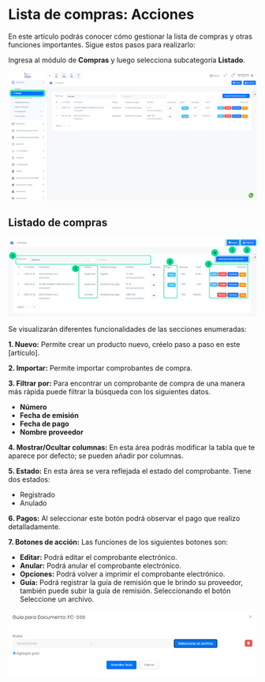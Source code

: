 # Lista de compras: Acciones

En este artículo podrás conocer cómo gestionar la lista de compras y otras funciones importantes. Sigue estos pasos para realizarlo:

Ingresa al módulo de **Compras** y luego selecciona subcategoría **Listado**.

![Alt text](img/Lcompras2.jpg)

## Listado de compras

![Alt text](img/compras15.jpg)

Se visualizarán diferentes funcionalidades de las secciones enumeradas:

**1. Nuevo:** Permite crear un producto nuevo, créelo paso a paso en este [artículo].

**2. Importar:** Permite importar comprobantes de compra.

**3. Filtrar por:** Para encontrar un comprobante de compra de una manera más rápida puede filtrar la búsqueda con los siguientes datos.

- **Número**
- **Fecha de emisión**
- **Fecha de pago**
- **Nombre proveedor**

**4. Mostrar/Ocultar columnas:** En esta área podrás modificar la tabla que te aparece por defecto; se pueden añadir por columnas.

**5. Estado:** En esta área se vera reflejada el estado del comprobante. Tiene dos estados:

- Registrado
- Anulado

**6. Pagos:** Al seleccionar este botón podrá observar el pago que realizo detalladamente.

**7. Botones de acción:** Las funciones de los siguientes botones son:

- **Editar:** Podrá editar el comprobante electrónico.
- **Anular:** Podrá anular el comprobante electrónico.
- **Opciones:** Podrá volver a imprimir el comprobante electrónico.
- **Guía:** Podrá registrar la guía de remisión que le brindo su proveedor, también puede subir la guía de remisión. Seleccionando el botón Seleccione un archivo.

![Alt text](img/nuevacompra2000000.jpg)
